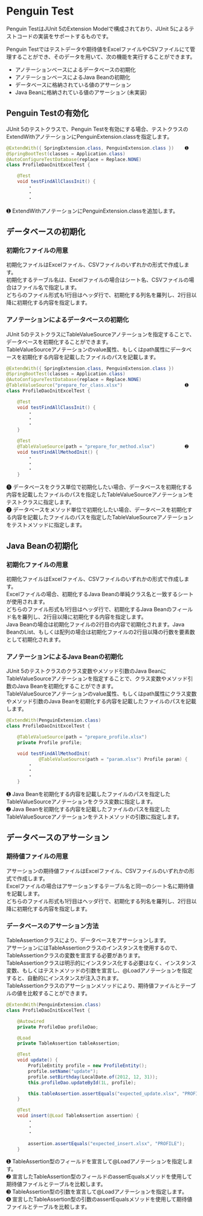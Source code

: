 # Penguin Test

Penguin TestはJUnit 5のExtension Modelで構成されており、JUnit 5によるテストコードの実装をサポートするものです。

Penguin Testではテストデータや期待値をExcelファイルやCSVファイルにて管理することができ、そのデータを用いて、次の機能を実行することができます。

* アノテーションベースによるデータベースの初期化
* アノテーションベースによるJava Beanの初期化
* データベースに格納されている値のアサーション
* Java Beanに格納されている値のアサーション (未実装)

## Penguin Testの有効化

JUnit 5のテストクラスで、Penguin Testを有効にする場合、テストクラスのExtendWithアノテーションにPenguinExtension.classを指定します。

```java
@ExtendWith({ SpringExtension.class, PenguinExtension.class })    ➊
@SpringBootTest(classes = Application.class)
@AutoConfigureTestDatabase(replace = Replace.NONE)
class ProfileDaoInitExcelTest {

    @Test
    void testFindAllClassInit() {
        ・
        ・
        ・
```

➊ ExtendWithアノテーションにPenguinExtension.classを追加します。  

## データベースの初期化

### 初期化ファイルの用意

初期化ファイルはExcelファイル、CSVファイルのいずれかの形式で作成します。  
初期化するテーブル名は、Excelファイルの場合はシート名、CSVファイルの場合はファイル名で指定します。  
どちらのファイル形式も1行目はヘッダ行で、初期化する列名を羅列し、2行目以降に初期化する内容を指定します。

### アノテーションによるデータベースの初期化

JUnit 5のテストクラスにTableValueSourceアノテーションを指定することで、データベースを初期化することができます。  
TableValueSourceアノテーションのvalue属性、もしくはpath属性にデータベースを初期化する内容を記載したファイルのパスを記載します。

```java
@ExtendWith({ SpringExtension.class, PenguinExtension.class })
@SpringBootTest(classes = Application.class)
@AutoConfigureTestDatabase(replace = Replace.NONE)
@TableValueSource("prepare_for_class.xlsx")                       ➊
class ProfileDaoInitExcelTest {

    @Test
    void testFindAllClassInit() {
        ・
        ・
        ・
    }

    @Test
    @TableValueSource(path = "prepare_for_method.xlsx")           ➋
    void testFindAllMethodInit() {
        ・
        ・
        ・
    }
```

➊ データベースをクラス単位で初期化したい場合、データベースを初期化する内容を記載したファイルのパスを指定したTableValueSourceアノテーションをテストクラスに指定します。  
➋ データベースをメソッド単位で初期化したい場合、データベースを初期化する内容を記載したファイルのパスを指定したTableValueSourceアノテーションをテストメソッドに指定します。

## Java Beanの初期化

### 初期化ファイルの用意

初期化ファイルはExcelファイル、CSVファイルのいずれかの形式で作成します。  
Excelファイルの場合、初期化するJava Beanの単純クラス名と一致するシートが使用されます。  
どちらのファイル形式も1行目はヘッダ行で、初期化するJava Beanのフィールド名を羅列し、2行目以降に初期化する内容を指定します。  
Java Beanの場合は初期化ファイルの2行目の内容で初期化されます。Java BeanのList、もしくは配列の場合は初期化ファイルの2行目以降の行数を要素数として初期化されます。

### アノテーションによるJava Beanの初期化

JUnit 5のテストクラスのクラス変数やメソッド引数のJava BeanにTableValueSourceアノテーションを指定することで、クラス変数やメソッド引数のJava Beanを初期化することができます。  
TableValueSourceアノテーションのvalue属性、もしくはpath属性にクラス変数やメソッド引数のJava Beanを初期化する内容を記載したファイルのパスを記載します。

```java
@ExtendWith(PenguinExtension.class)
class ProfileDaoInitExcelTest {

    @TableValueSource(path = "prepare_profile.xlsx")                   ➊
    private Profile profile;

    void testFindAllMethodInit(
            @TableValueSource(path = "param.xlsx") Profile param) {    ➋
        ・
        ・
        ・
    }
```

➊ Java Beanを初期化する内容を記載したファイルのパスを指定したTableValueSourceアノテーションをクラス変数に指定します。  
➋ Java Beanを初期化する内容を記載したファイルのパスを指定したTableValueSourceアノテーションをテストメソッドの引数に指定します。

## データベースのアサーション

### 期待値ファイルの用意

アサーションの期待値ファイルはExcelファイル、CSVファイルのいずれかの形式で作成します。  
Excelファイルの場合はアサーションするテーブル名と同一のシート名に期待値を記載します。  
どちらのファイル形式も1行目はヘッダ行で、初期化する列名を羅列し、2行目以降に初期化する内容を指定します。

### データベースのアサーション方法

TableAssertionクラスにより、データベースをアサーションします。  
アサーションにはTableAssertionクラスのインスタンスを使用するので、TableAssertionクラスの変数を宣言する必要があります。  
TableAssertionクラスは明示的にインスタンス化する必要はなく、インスタンス変数、もしくはテストメソッドの引数を宣言し、@Loadアノテーションを指定すると、自動的にインスタンスが注入されます。  
TableAssertionクラスのアサーションメソッドにより、期待値ファイルとテーブルの値を比較することができます。

```java
@ExtendWith(PenguinExtension.class)
class ProfileDaoInitExcelTest {

    @Autowired
    private ProfileDao profileDao;

    @Load
    private TableAssertion tableAssertion;                                      ➊

    @Test
    void update() {
        ProfileEntity profile = new ProfileEntity();
        profile.setName("update");
        profile.setBirthday(LocalDate.of(2012, 12, 31));
        this.profileDao.updateById(1L, profile);

        this.tableAssertion.assertEquals("expected_update.xlsx", "PROFILE");    ➋
    }

    @Test
    void insert(@Load TableAssertion assertion) {                               ➌
        ・
        ・
        ・

        assertion.assertEquals("expected_insert.xlsx", "PROFILE");              ➍
    }
```

➊ TableAssertion型のフィールドを宣言して@Loadアノテーションを指定します。  
➋ 宣言したTableAssertion型のフィールドのassertEqualsメソッドを使用して期待値ファイルとテーブルを比較します。  
➌ TableAssertion型の引数を宣言して@Loadアノテーションを指定します。  
➍ 宣言したTableAssertion型の引数のassertEqualsメソッドを使用して期待値ファイルとテーブルを比較します。
